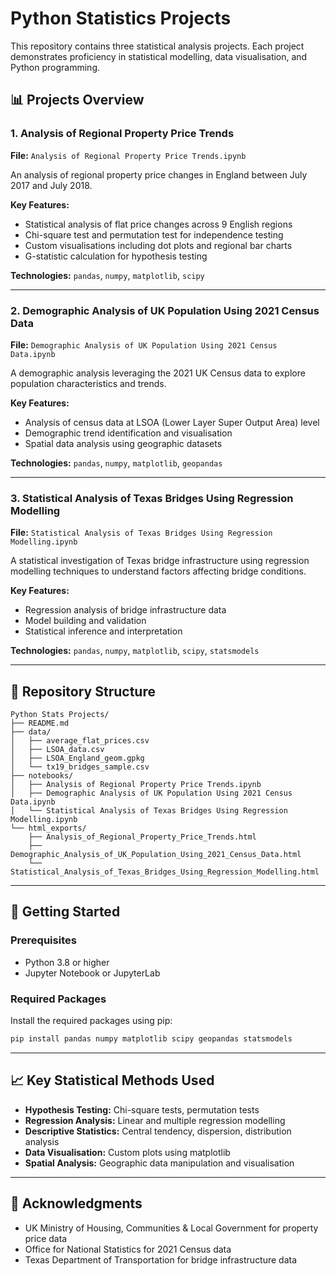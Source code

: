 # Python Statistics Projects

This repository contains three statistical analysis projects. Each project demonstrates proficiency in statistical modelling, data visualisation, and Python programming.

## 📊 Projects Overview

### 1. Analysis of Regional Property Price Trends
**File:** `Analysis of Regional Property Price Trends.ipynb`

An analysis of regional property price changes in England between July 2017 and July 2018.

**Key Features:**
- Statistical analysis of flat price changes across 9 English regions
- Chi-square test and permutation test for independence testing
- Custom visualisations including dot plots and regional bar charts
- G-statistic calculation for hypothesis testing

**Technologies:** `pandas`, `numpy`, `matplotlib`, `scipy`

---

### 2. Demographic Analysis of UK Population Using 2021 Census Data
**File:** `Demographic Analysis of UK Population Using 2021 Census Data.ipynb`

A demographic analysis leveraging the 2021 UK Census data to explore population characteristics and trends.

**Key Features:**
- Analysis of census data at LSOA (Lower Layer Super Output Area) level
- Demographic trend identification and visualisation
- Spatial data analysis using geographic datasets

**Technologies:** `pandas`, `numpy`, `matplotlib`, `geopandas`

---

### 3. Statistical Analysis of Texas Bridges Using Regression Modelling
**File:** `Statistical Analysis of Texas Bridges Using Regression Modelling.ipynb`

A statistical investigation of Texas bridge infrastructure using regression modelling techniques to understand factors affecting bridge conditions.

**Key Features:**
- Regression analysis of bridge infrastructure data
- Model building and validation
- Statistical inference and interpretation

**Technologies:** `pandas`, `numpy`, `matplotlib`, `scipy`, `statsmodels`

---

## 📁 Repository Structure

```
Python Stats Projects/
├── README.md
├── data/
│   ├── average_flat_prices.csv
│   ├── LSOA_data.csv
│   ├── LSOA_England_geom.gpkg
│   └── tx19_bridges_sample.csv
├── notebooks/
│   ├── Analysis of Regional Property Price Trends.ipynb
│   ├── Demographic Analysis of UK Population Using 2021 Census Data.ipynb
│   └── Statistical Analysis of Texas Bridges Using Regression Modelling.ipynb
└── html_exports/
    ├── Analysis_of_Regional_Property_Price_Trends.html
    ├── Demographic_Analysis_of_UK_Population_Using_2021_Census_Data.html
    └── Statistical_Analysis_of_Texas_Bridges_Using_Regression_Modelling.html
```

---

## 🚀 Getting Started

### Prerequisites
- Python 3.8 or higher
- Jupyter Notebook or JupyterLab

### Required Packages

Install the required packages using pip:

```bash
pip install pandas numpy matplotlib scipy geopandas statsmodels
```

---

## 📈 Key Statistical Methods Used

- **Hypothesis Testing:** Chi-square tests, permutation tests
- **Regression Analysis:** Linear and multiple regression modelling
- **Descriptive Statistics:** Central tendency, dispersion, distribution analysis
- **Data Visualisation:** Custom plots using matplotlib
- **Spatial Analysis:** Geographic data manipulation and visualisation


---

## 🙏 Acknowledgments

- UK Ministry of Housing, Communities & Local Government for property price data
- Office for National Statistics for 2021 Census data
- Texas Department of Transportation for bridge infrastructure data